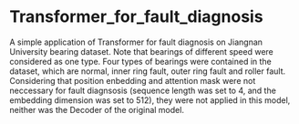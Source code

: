 # Transformer_for_fault_diagnosis
A simple application of Transformer for fault diagnosis on Jiangnan University bearing dataset. 
Note that bearings of different speed were considered as one type. Four types of bearings were contained in the dataset, which are normal, inner ring fault, outer ring fault and roller fault.
Considering that position enbedding and attention mask were not neccessary for fault diagnsosis (sequence length was set to 4, and the embedding dimension was set to 512), they were not applied in this model, neither was the Decoder of the original model.
